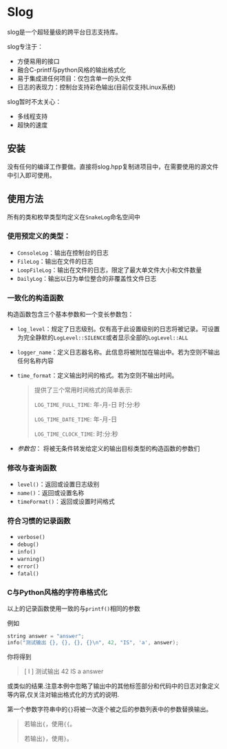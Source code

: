 # Slog

slog是一个超轻量级的跨平台日志支持库。

slog专注于：

- 方便易用的接口
- 融合C-printf与python风格的输出格式化
- 易于集成进任何项目：仅包含单一的头文件
- 日志的表现力：控制台支持彩色输出(目前仅支持Linux系统)

slog暂时不太关心：

- 多线程支持
- 超快的速度

## 安装

没有任何的编译工作要做。直接将slog.hpp复制进项目中，在需要使用的源文件中引入即可使用。

## 使用方法

所有的类和枚举类型均定义在`SnakeLog`命名空间中

### 使用预定义的类型：

- `ConsoleLog`：输出在控制台的日志
- `FileLog`：输出在文件的日志
- `LoopFileLog`：输出在文件的日志，限定了最大单文件大小和文件数量
- `DailyLog`：输出以日为单位整合的非覆盖性文件日志

### 一致化的构造函数

构造函数包含三个基本参数和一个变长参数包：

- `log_level`：规定了日志级别。仅有高于此设置级别的日志将被记录。可设置为完全静默的`LogLevel::SILENCE`或者显示全部的`LogLevel::ALL`
- `logger_name`：定义日志器名称。此信息将被附加在输出中。若为空则不输出任何名称内容
- `time_format`：定义输出时间的格式。若为空则不输出时间。
  
  > 提供了三个常用时间格式的简单表示:
  >
  > `LOG_TIME_FULL_TIME`: 年-月-日 时:分:秒
  >
  > `LOG_TIME_DATE_TIME`: 年-月-日
  >
  > `LOG_TIME_CLOCK_TIME`: 时:分:秒
- *参数包*： 将被无条件转发给定义的输出目标类型的构造函数的参数们

### 修改与查询函数

- `level()`：返回或设置日志级别
- `name()`：返回或设置名称
- `timeFormat()`：返回或设置时间格式

### 符合习惯的记录函数

- `verbose()`
- `debug()`
- `info()`
- `warning()`
- `error()`
- `fatal()`

### C与Python风格的字符串格式化

以上的记录函数使用一致的与`printf()`相同的参数

例如

```c++
string answer = "answer";
info("测试输出 {}, {}, {}, {}\n", 42, "IS", 'a', answer);
```

你将得到

> [ I ] 测试输出 42 IS a answer

或类似的结果.注意本例中忽略了输出中的其他标签部分和代码中的日志对象定义等内容,仅关注对输出格式化的方式的说明.

第一个参数字符串中的`{}`将被一次逐个被之后的参数列表中的参数替换输出。

> 若输出`{`，使用`{{`。
>
> 若输出`}`，使用`}`。
